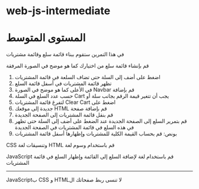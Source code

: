 # web-js-intermediate

# المستوى المتوسط

في هذا التمرين ستقوم ببناء قائمة سلع وقائمة مشتريات

قم بإنشاء قائمة سلع من اختيارك كما هو موضح في الصورة المرفقة

1. اضغط على أضف إلى السلة حتى تضاف السلعة في قائمة المشتريات
2. تظهر قائمة المشتريات في أسفل قائمة السلع
3. في الأعلى كما هو موضح في الصورة Navbar قم بإضافة
4. حسب عدد السلع في السلة Cart يجب أن تتغير قيمة الرقم بجانب سلة أو
5. لتفرغ قائمة المشتريات Clear Cart اضغط على
6. جديدة إلى موقعك HTML قم بإضافة صفحة
7. قم بنقل قائمة المشتريات إلى الصفحة الجديدة
8. قم بتمرير السلع إلى الصفحة الجديدة عند الضغط على أضف إلى السلة
   حتى تظهر في هذه السلع في قائمة المشتريات في الصفحة الجديدة
9. بونص: قم بحساب القيمة الكلية للمشتريات وإظهارها أسفل قائمة المشتريات

CSS وتنسيقات لغة HTML قم باستخدام وسوم لغة

JavaScript قم باستخدام لغة
لإضافة السلع إلى القائمة وإظهار السلع في قائمة المشتريات

---

JavaScriptب CSS و HTMLلا تنسى ربط صفحاتك ال

